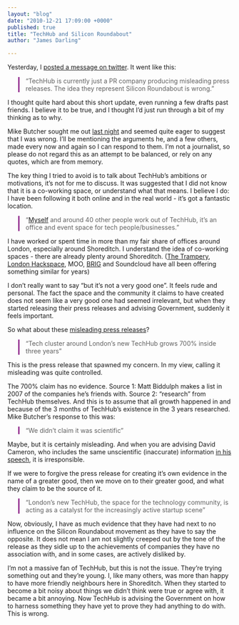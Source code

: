 ```yaml
---
layout: "blog"
date: "2010-12-21 17:09:00 +0000"
published: true
title: "TechHub and Silicon Roundabout"
author: "James Darling"

---
```


<p>Yesterday, I <a href="http://twitter.com/#!/abscond/status/16903758856327170">posted a message on twitter</a>. It went like this:</p>
<blockquote style="border-left: 3px solid #912A8D; padding-left:1em">
<p>&ldquo;TechHub is currently just a PR company producing misleading press releases. The idea they represent Silicon Roundabout is wrong.&rdquo;</p>
</blockquote>
<p>I thought quite hard about this short update, even running a few drafts past friends. I believe it to be true, and I thought I&rsquo;d just run through a bit of my thinking as to why.</p>
<p>Mike Butcher sought me out <a href="http://www.eventbrite.com/event/980086465/">last night</a> and seemed quite eager to suggest that I was wrong. I&rsquo;ll be mentioning the arguments he, and a few others, made every now and again so I can respond to them. I&rsquo;m not a journalist, so please do not regard this as an attempt to be balanced, or rely on any quotes, which are from memory.</p>
<p>The key thing I tried to avoid is to talk about TechHub&rsquo;s ambitions or motivations, it&rsquo;s not for me to discuss. It was suggested that I did not know that it is a co-working space, or understand what that means. I believe I do: I have been following it both online and in the real world - it&rsquo;s got a fantastic location.</p>
<blockquote style="border-left: 3px solid #912A8D; padding-left:1em">
<p>&ldquo;<a href="http://twitter.com/scott_allison/status/16908783464742914">Myself</a> and around 40 other people work out of TechHub, it&rsquo;s an office and event space for tech people/businesses.&rdquo;</p>
</blockquote>
<p>I have worked or spent time in more than my fair share of offices around London, especially around Shoreditch. I understand the idea of co-working spaces - there are already plenty around Shoreditch. (<a href="http://thetrampery.com/">The Trampery</a>, <a href="http://london.hackspace.org.uk/">London Hackspace</a>, MOO, <a href="http://enemyofchaos.wordpress.com/2010/08/26/what-is-brig/">BRIG</a> and Soundcloud have all been offering something similar for years)</p>
<p>I don&rsquo;t really want to say &ldquo;but it&rsquo;s not a very good one&rdquo;. It feels rude and personal. The fact the space and the community it claims to have created does not seem like a very good one had seemed irrelevant, but when they started releasing their press releases and advising Government, suddenly it feels important.</p>
<p>So what about these <a href="http://www.techhub.com/magazine/read/tech-cluster-around-londons-new-techhub-grows-700-inside-three-years_104.html">misleading press releases</a>?</p>
<blockquote style="border-left: 3px solid #912A8D; padding-left:1em">
<p>&ldquo;Tech cluster around London&rsquo;s new TechHub grows 700% inside three years&rdquo;</p>
</blockquote>
<p>This is the press release that spawned my concern. In my view, calling it misleading was quite controlled.</p>
<p>The 700% claim has no evidence. Source 1: Matt Biddulph makes a list in 2007 of the companies he&rsquo;s friends with. Source 2: &ldquo;research&rdquo; from TechHub themselves. And this is to assume that all growth happened in and because of the 3 months of TechHub&rsquo;s existence in the 3 years researched. Mike Butcher&rsquo;s response to this was:</p>
<blockquote style="border-left: 3px solid #912A8D; padding-left:1em">
<p>&ldquo;We didn&rsquo;t claim it was scientific&rdquo;</p>
</blockquote>
<p>Maybe, but it is certainly misleading. And when you are advising David Cameron, who includes the same unscientific (inaccurate) information <a href="http://www.businesszone.co.uk/topic/technology/david-camerons-tech-city-speech-full/31537">in his speech</a>, it is irresponsible.</p>
<p>If we were to forgive the press release for creating it&rsquo;s own evidence in the name of a greater good, then we move on to their greater good, and what they claim to be the source of it.</p>
<blockquote style="border-left: 3px solid #912A8D; padding-left:1em">
<p>&ldquo;London&rsquo;s new TechHub, the space for the technology community, is acting as a catalyst for the increasingly active startup scene&rdquo;</p>
</blockquote>
<p>Now, obviously, I have as much evidence that they have had next to no influence on the Silicon Roundabout movement as they have to say the opposite. It does not mean I am not slightly creeped out by the tone of the release as they sidle up to the achievements of companies they have no association with, and in some cases, are actively disliked by.</p>
<p>I&rsquo;m not a massive fan of TechHub, but this is not the issue. They&rsquo;re trying something out and they&rsquo;re young. I, like many others, was more than happy to have more friendly neighbours here in Shoreditch. When they started to become a bit noisy about things we didn&rsquo;t think were true or agree with, it became a bit annoying. Now TechHub is advising the Government on how to harness something they have yet to prove they had anything to do with. This is wrong.</p>

